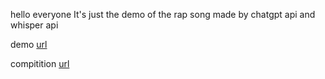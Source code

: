 hello everyone
It's just the demo of the rap song made by chatgpt api and whisper api

demo [url](https://lablab.ai/event/chatgpt-api-and-whisper-api-global-hackathon/projectk-ai/ai-rap-song-creation) 

compitition [url](https://lablab.ai/event/chatgpt-api-and-whisper-api-global-hackathon)